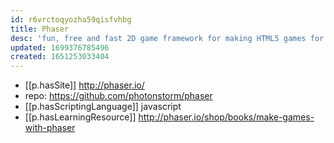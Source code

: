 ```yaml
---
id: r6vrctoqyozha59qisfvhbg
title: Phaser
desc: 'fun, free and fast 2D game framework for making HTML5 games for desktop and mobile web browsers'
updated: 1699376785496
created: 1651253033404
---
```



- [[p.hasSite]] http://phaser.io/
- repo: https://github.com/photonstorm/phaser
- [[p.hasScriptingLanguage]] javascript
- [[p.hasLearningResource]] http://phaser.io/shop/books/make-games-with-phaser